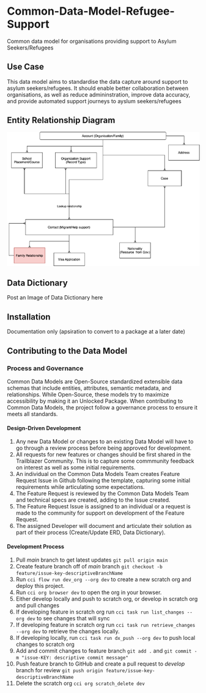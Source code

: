 # Common-Data-Model-Refugee-Support
Common data model for organisations providing support to Asylum Seekers/Refugees


## Use Case
This data model aims to standardise the data capture around support to asylum seekers/refugees. It should enable better collaboration between organisations, as well as reduce admininstration, improve data accuracy, and provide automated support journeys to ayslum seekers/refugees
## Entity Relationship Diagram
![Refugee Support ERD](Refugee%20Support%20Starter%20Pack%20ERD.png)
## Data Dictionary 
Post an Image of Data Dictionary here
## Installation
Documentation only (apsiration to convert to a package at a later date) 
## Contributing to the Data Model


### Process and Governance 

Common Data Models are Open-Source standardized extensible data schemas that include entities, attributes, semantic metadata, and relationships. While Open-Source, these models try to maximize accessibility by making it an Unlocked Package. When contributing to Common Data Models, the project follow a governance process to ensure it meets all standards.

#### Design-Driven Development
1. Any new Data Model or changes to an existing Data Model will have to go through a review process before being approved for development. 
1. All requests for new features or changes should be first shared in the Trailblazer Community. This is to capture some commmunity feedback on interest as well as some initial requirements.
1. An individual on the Common Data Models Team creates Feature Request Issue in Github following the template, capturing some initial requirements while articulating some expectations.
1. The Feature Request is reviewed by the Common Data Models Team and technical specs are created, adding to the Issue created.
1. The Feature Request Issue is assigned to an individual or a request is made to the community for support on development of the Feature Request.
1. The assigned Developer will document and articulate their solution as part of their process (Create/Update ERD, Data Dictionary).
 #### Development Process
1. Pull *main* branch to get latest updates `git pull origin main`
1. Create feature branch off of *main* branch `git checkout -b feature/issue-key-descriptiveBranchName`
1. Run `cci flow run dev_org --org dev` to create a new scratch org and deploy this project.
1. Run `cci org browser dev` to open the org in your browser.
1. Either develop locally and push to scratch org, or develop in scratch org and pull changes
1. If developing feature in scratch org run `cci task run list_changes --org dev` to see changes that will sync
1. If developing feature in scratch org run `cci task run retrieve_changes --org dev` to retrieve the changes locally.
1. If developing locally, run `cci task run dx_push --org dev` to push local changes to scratch org
1. Add and commit changes to feature branch `git add .` and `git commit -m "issue-KEY: descriptive commit message"`
1. Push feature branch to GitHub and create a pull request to *develop* branch for review `git push origin feature/issue-key-descriptiveBranchName`
1. Delete the scratch org `cci org scratch_delete dev`





